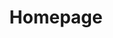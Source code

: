 ---
layout: base__homepage
title: Homepage
permalink: /
regenerate: true
hero: /img/content/video/video-1.jpg
---